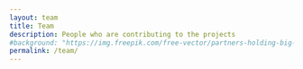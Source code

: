 ```yaml
---
layout: team
title: Team
description: People who are contributing to the projects
#background: "https://img.freepik.com/free-vector/partners-holding-big-jigsaw-puzzle-pieces_74855-5278.jpg"
permalink: /team/
---
```


[//]: # (On this page you can list team members by defining them in [`_data/team.yml`]&#40;https://raw.githubusercontent.com/peterdesmet/petridish/main/_data/team.yml&#41;.)
